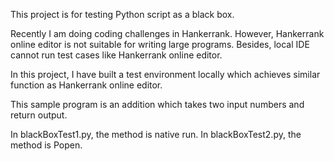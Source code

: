 This project is for testing Python script as a black box.

Recently I am doing coding challenges in Hankerrank. However, Hankerrank online editor is not suitable for writing large programs.
Besides, local IDE cannot run test cases like Hankerrank online editor. 

In this project, I have built a test environment locally which achieves similar function as Hankerrank online editor.

This sample program is an addition which takes two input numbers and return output.

In blackBoxTest1.py, the method is native run.
In blackBoxTest2.py, the method is Popen. 
